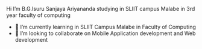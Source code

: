 Hi I’m B.G.Isuru Sanjaya Ariyananda studying in SLIIT campus Malabe in 3rd year
faculty of computing 

- 🌱 I’m currently learning in SLIIT Campus Malabe in Faculty of Computing 
- 👯 I’m looking to collaborate on Mobile Application development and Web development


